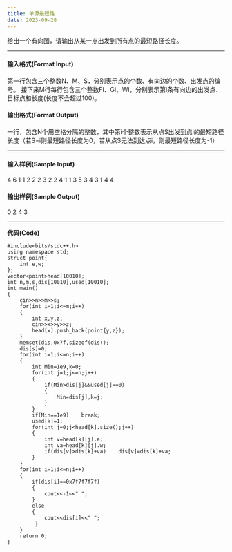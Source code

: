 ```yaml
---
title: 单源最短路
date: 2023-09-28
---
```

<!-- wp:paragraph -->
<p>给出一个有向图，请输出从某一点出发到所有点的最短路径长度。</p>
<!-- /wp:paragraph -->

<!-- wp:separator -->
<hr class="wp-block-separator has-alpha-channel-opacity"/>
<!-- /wp:separator -->

<!-- wp:heading {"level":4} -->
<h4 class="wp-block-heading">输入格式(Format Input)</h4>
<!-- /wp:heading -->

<!-- wp:paragraph -->
<p>第一行包含三个整数N、M、S，分别表示点的个数、有向边的个数、出发点的编号。 接下来M行每行包含三个整数Fi、Gi、Wi，分别表示第i条有向边的出发点、目标点和长度(长度不会超过100)。</p>
<!-- /wp:paragraph -->

<!-- wp:heading {"level":4} -->
<h4 class="wp-block-heading">输出格式(Format Output)</h4>
<!-- /wp:heading -->

<!-- wp:paragraph -->
<p>一行，包含N个用空格分隔的整数，其中第i个整数表示从点S出发到点i的最短路径长度（若S=i则最短路径长度为0，若从点S无法到达点i，则最短路径长度为-1）</p>
<!-- /wp:paragraph -->

<!-- wp:separator -->
<hr class="wp-block-separator has-alpha-channel-opacity"/>
<!-- /wp:separator -->

<!-- wp:heading {"level":4} -->
<h4 class="wp-block-heading">输入样例(Sample Input) </h4>
<!-- /wp:heading -->

<!-- wp:paragraph -->
<p>4 6 1 1 2 2 2 3 2 2 4 1 1 3 5 3 4 3 1 4 4</p>
<!-- /wp:paragraph -->

<!-- wp:heading {"level":4} -->
<h4 class="wp-block-heading">输出样例(Sample Output)</h4>
<!-- /wp:heading -->

<!-- wp:paragraph -->
<p>0 2 4 3</p>
<!-- /wp:paragraph -->

<!-- wp:separator -->
<hr class="wp-block-separator has-alpha-channel-opacity"/>
<!-- /wp:separator -->

<!-- wp:paragraph -->
<p><strong>代码(Code)</strong></p>
<!-- /wp:paragraph -->

<!-- wp:code -->
<pre class="wp-block-code"><code>#include&lt;bits/stdc++.h>
using namespace std;
struct point{
	int e,w;
}; 
vector&lt;point>head&#91;10010];
int n,m,s,dis&#91;10010],used&#91;10010];
int main()
{
	cin>>n>>m>>s;
	for(int i=1;i&lt;=m;i++)
	{
		int x,y,z;
		cin>>x>>y>>z;
		head&#91;x].push_back(point{y,z});
	}
	memset(dis,0x7f,sizeof(dis));
	dis&#91;s]=0;
	for(int i=1;i&lt;=n;i++)
	{
		int Min=1e9,k=0;
		for(int j=1;j&lt;=n;j++)
		{
			if(Min>dis&#91;j]&amp;&amp;used&#91;j]==0)
			{
				Min=dis&#91;j],k=j;
			}
		}
		if(Min==1e9)	break;
		used&#91;k]=1;
		for(int j=0;j&lt;head&#91;k].size();j++)
		{
			int v=head&#91;k]&#91;j].e;
			int va=head&#91;k]&#91;j].w;
			if(dis&#91;v]>dis&#91;k]+va)	dis&#91;v]=dis&#91;k]+va;
		}
	}
	for(int i=1;i&lt;=n;i++)
	{
		if(dis&#91;i]==0x7f7f7f7f)
		{
			cout&lt;&lt;-1&lt;&lt;" ";
		}
		else
		{
			cout&lt;&lt;dis&#91;i]&lt;&lt;" ";
		 } 
	}
	return 0;
}</code></pre>
<!-- /wp:code -->
